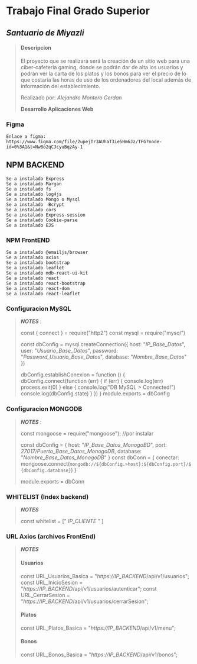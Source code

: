 # Trabajo Final Grado Superior

## ***Santuario de Miyazli***
>
>
> #### **Descripcion** ####
>El proyecto que se realizará será la creación de un sitio web para una ciber-cafeteria gaming, donde se podrán dar de alta los usuarios y podrán ver la carta de los platos  y los bonos para ver el precio de lo que costaría las horas de uso de los ordenadores del local además de información del establecimiento.
>
>Realizado por: *Alejandro Montero Cerdan* 
>
> **Desarrollo Aplicaciones Web**

### Figma
    Enlace a figma:
    https://www.figma.com/file/2upejTr3AUhaT3ie5Hm6Jz/TFG?node-id=0%3A1&t=NwBo2qCJcyuBqzAy-1

## NPM BACKEND

    Se a instalado Express
    Se a instalado Margan
    Se a instalado fs
    Se a instalado log4js
    Se a instalado Mongo o Mysql
    Se a instalado  Bcrypt
    Se a instalado cors
    Se a instalado Express-session
    Se a instalado Cookie-parse
    Se a instalado EJS



### NPM FrontEND
    Se a instalado @emailjs/browser
    Se a instalado axios
    Se a instalado bootstrap
    Se a instalado leaflet
    Se a instalado mdb-react-ui-kit
    Se a instalado react
    Se a instalado react-bootstrap
    Se a instalado react-dom
    Se a instalado react-leaflet

### Configuracion MySQL

>***NOTES*** :
>
> const { connect } = require("http2")
> const mysql = require("mysql")
> 
> const dbConfig = mysql.createConnection({
>     host: "*IP_Base_Datos*",
>     user: "*Usuario_Base_Datos*",
>     password: "*Password_Usuario_Base_Datos*",
>     database: "*Nombre_Base_Datos*"
> })
> 
> dbConfig.establishConexion = function () {
>     dbConfig.connect(function (err) {
>         if (err) {
>             console.log(err)
>             process.exit(0)
>         } else {
>             console.log("DB MySQL > Connected!")
>             console.log(dbConfig.state)
>         }
>     })
> }
> module.exports = dbConfig
>

### Configuracion MONGODB
>***NOTES*** : 
>
>const mongoose = require("mongoose"); //por instalar
>
>const dbConfig = {
>    host: "*IP_Base_Datos_MonogoBD*",
>    port: *27017/Puerto_Base_Datos_MonogoDB*,
>    database: "*Nombre_Base_Datos_MonogoDB*"
>}
>const dbConn = {
>conectar: mongoose.connect(`mongodb://${dbConfig.>host}:${dbConfig.port}/${dbConfig.database}`)
>}
>
>module.exports = dbConn

### WHITELIST (Index backend)
> ***NOTES***
>
>const whitelist = [" *IP_CLIENTE* " ]
>
>

### URL Axios (archivos FrontEnd)
> ***NOTES***
>#### Usuarios
>const URL_Usuarios_Basica = "*https://IP_BACKEND*/api/v1/usuarios";
>const URL_InicioSesion = "*https://IP_BACKEND*/api/v1/usuarios/autenticar";
>const URL_CerrarSesion = "*https://IP_BACKEND*/api/v1/usuarios/cerrarSesion";
>
>#### Platos
>const URL_Platos_Basica = "*https://IP_BACKEND*/api/v1/menu";
>
>#### Bonos
>const URL_Bonos_Basica = "*https://IP_BACKEND*/api/v1/bonos";